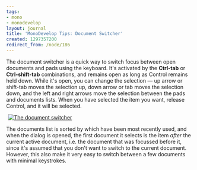 ```yaml
---
tags:
- mono
- monodevelop
layout: journal
title: 'MonoDevelop Tips: Document Switcher'
created: 1297357200
redirect_from: /node/186
---
```

The document switcher is a quick way to switch focus between open documents and pads using the keyboard. It's activated by the <strong>Ctrl-tab</strong> or <strong>Ctrl-shift-tab</strong>  combinations, and remains open as long as Control remains held down. While it's open, you can change the selection &mdash; up arrow or shift-tab moves the selection up, down arrow or tab moves the selection down, and the left and right arrows move the selection between the pads and documents lists. When you have selected the item you want, release Control, and it will be selected.<!--break-->

<a href="http://mjhutchinson.com/files/images/md-tips/document-switcher.png" rel="lightbox[md_tips_document_switcher]" title="The document switcher"><img src="http://mjhutchinson.com/files/images/md-tips/t/document-switcher.png" alt="The document switcher" style="max-width:98%; display:block;margin-left:auto;margin-right:auto;" /></a>

The documents list is sorted by which have been most recently used, and when the dialog is opened, the first document it selects is the item <em>after</em> the current active document, i.e. the document that was focussed before it, since it's assumed that you don't want to switch to the current document. However, this also make it very easy to switch between a few documents with minimal keystrokes.
